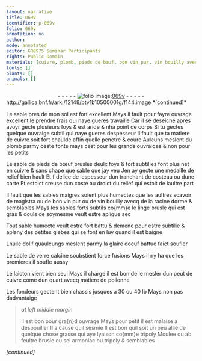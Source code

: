```yaml
---
layout: narrative
title: 069v
identifier: p-069v
folio: 069v
annotation: no
author:
mode: annotated
editor: GR8975 Seminar Participants
rights: Public Domain
materials: [cuivre, plomb, pieds de bœuf, bon vin pur, vin bouilly avecq de la racine dorme, linge, huile dolif, glaire doeuf, verre, laicton, matiere de poilonne, tripoly, feultre, sel armoniac]
tools: []
plants: []
animals: []
---
```


<div class="folio" align="center">- - - - - <a href="http://gallica.bnf.fr/ark:/12148/btv1b10500001g/f144.image" target="_blank"><img src="https://cu-mkp.github.io/2017-workshop-edition/assets/photo-icon.png" alt="folio image: " style="display:inline-block; margin-bottom:-3px;"/>069v</a> - - - - - </div> http://gallica.bnf.fr/ark:/12148/btv1b10500001g/f144.image  
*[continued]*
  
Le sable pres de mon sol est fort excellent Mays il fault pour fayre ouvrage excellent le prendre frais qui naye gueres travaille Car il se deseiche apres avoyr gecte plusieurs foys & est aride & nha point de corps Si tu gectes quelque ouvraige subtil qui naye gueres despesseur il fault que ta matiere de <span class="m">cuivre</span> soit fort chaulde affin quelle penetre & coure Aulcuns meslent du <span class="m">plomb</span> parmy ceste fonte mays cest pour les grands ouvraiges & non pour les petits 
 
Le sable de <span class="m">pieds de bœuf</span> brusles deulx foys & fort subtilies font plus net en <span class="m">cuivre</span> & sans chape que sable que jay veu Jen ay gecte une medaille de relief bien hault Et f deliee de lespesseur dun tranchant de costeau ou dune carte Et estoict creuse dun coste au droict du relief qui estoit de laultre part 
 
Il fault que les sables maigres soient plus humectes que les aultres scavoir de magistra ou de <span class="m">bon vin pur</span> ou de <span class="m">vin bouilly avecq de la racine dorme</span> & semblables Mays les sables forts subtils co{mm}e le <span class="m">linge</span> brusle qui est gras & douls de soymesme veult estre aplique sec
 
Tout sable humecte veult estre fort battu & demene pour estre subtilie & aplany des petites glebes qui se font en luy quand il est baigne 
 
L<span class="m">huile dolif</span> quaulcungs meslent parmy la <span class="m">glaire doeuf</span> battue faict soufler
 
Le sable de <span class="m">verre</span> calcine soubstient force fusions Mays il ny ha que les premieres il soufle aussy
 
Le <span class="m">laicton</span> vient bien seul Mays il charge il est bon de le mesler dun peut de <span class="m">cuivre</span> come dun quart avecq <span class="m">matiere de poilonne</span>
 
Les <span class="pro">fondeurs</span> gectent bien chassis jusques a 30 ou 40 lb Mays non pas dadvantaige 
 
> *at left middle margin*
> 
>   Il est bon pour gra{n}d ouvrage Mays pour petit il est malaise a despouiller Il a cause quil sesmie Il est bon quil soit un peu allié de quelque chose grasse qui aye lyaison co{mm}e <span class="m">tripoly</span> Moulee ou ab <span class="m">feultre</span> brusle ou <span class="m">sel armoniac</span> ou <span class="m">tripoly</span> & semblables
 
*[continued]*
 